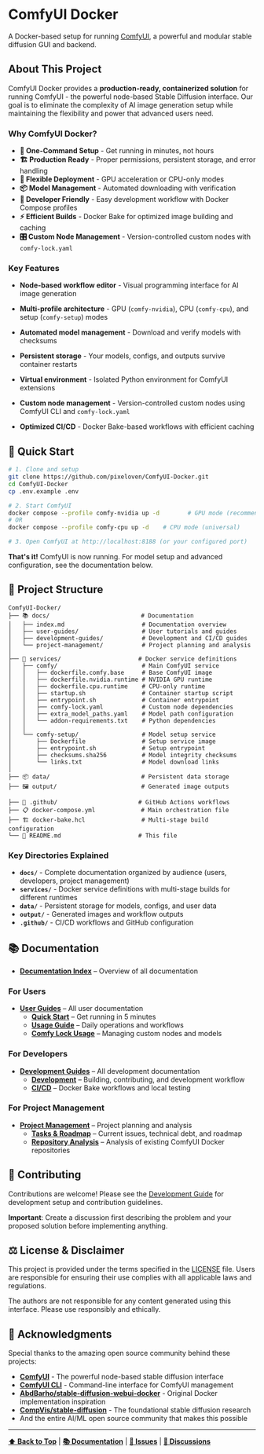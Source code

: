# ComfyUI Docker

A Docker-based setup for running [ComfyUI](https://github.com/comfyanonymous/ComfyUI), a powerful and modular stable diffusion GUI and backend.

## About This Project

ComfyUI Docker provides a **production-ready, containerized solution** for running ComfyUI - the powerful node-based Stable Diffusion interface. Our goal is to eliminate the complexity of AI image generation setup while maintaining the flexibility and power that advanced users need.

### Why ComfyUI Docker?
- **🚀 One-Command Setup** - Get running in minutes, not hours
- **🏗️ Production Ready** - Proper permissions, persistent storage, and error handling
- **🔄 Flexible Deployment** - GPU acceleration or CPU-only modes
- **📦 Model Management** - Automated downloading with verification
- **🔧 Developer Friendly** - Easy development workflow with Docker Compose profiles
- **⚡ Efficient Builds** - Docker Bake for optimized image building and caching
- **🎛️ Custom Node Management** - Version-controlled custom nodes with `comfy-lock.yaml`


### Key Features
- **Node-based workflow editor** - Visual programming interface for AI image generation
- **Multi-profile architecture** - GPU (`comfy-nvidia`), CPU (`comfy-cpu`), and setup (`comfy-setup`) modes
- **Automated model management** - Download and verify models with checksums
- **Persistent storage** - Your models, configs, and outputs survive container restarts
- **Virtual environment** - Isolated Python environment for ComfyUI extensions
- **Custom node management** - Version-controlled custom nodes using ComfyUI CLI and `comfy-lock.yaml`

- **Optimized CI/CD** - Docker Bake-based workflows with efficient caching

## 🚀 Quick Start

```bash
# 1. Clone and setup
git clone https://github.com/pixeloven/ComfyUI-Docker.git
cd ComfyUI-Docker
cp .env.example .env

# 2. Start ComfyUI
docker compose --profile comfy-nvidia up -d        # GPU mode (recommended)
# OR
docker compose --profile comfy-cpu up -d    # CPU mode (universal)

# 3. Open ComfyUI at http://localhost:8188 (or your configured port)
```

**That's it!** ComfyUI is now running. For model setup and advanced configuration, see the documentation below.

## 📁 Project Structure

```
ComfyUI-Docker/
├── 📚 docs/                          # Documentation
│   ├── index.md                      # Documentation overview
│   ├── user-guides/                  # User tutorials and guides
│   ├── development-guides/           # Development and CI/CD guides
│   └── project-management/           # Project planning and analysis
│
├── 🐳 services/                      # Docker service definitions
│   ├── comfy/                        # Main ComfyUI service
│   │   ├── dockerfile.comfy.base     # Base ComfyUI image
│   │   ├── dockerfile.nvidia.runtime # NVIDIA GPU runtime
│   │   ├── dockerfile.cpu.runtime    # CPU-only runtime
│   │   ├── startup.sh                # Container startup script
│   │   ├── entrypoint.sh             # Container entrypoint
│   │   ├── comfy-lock.yaml           # Custom node dependencies
│   │   ├── extra_model_paths.yaml    # Model path configuration
│   │   └── addon-requirements.txt    # Python dependencies
│   │
│   └── comfy-setup/                  # Model setup service
│       ├── Dockerfile                # Setup service image
│       ├── entrypoint.sh             # Setup entrypoint
│       ├── checksums.sha256          # Model integrity checksums
│       └── links.txt                 # Model download links
│
├── 📦 data/                          # Persistent data storage
├── 🖼️ output/                        # Generated image outputs

├── 🔧 .github/                       # GitHub Actions workflows
├── 📋 docker-compose.yml             # Main orchestration file
├── 🏗️ docker-bake.hcl                # Multi-stage build configuration
└── 📖 README.md                      # This file
```

### Key Directories Explained

- **`docs/`** - Complete documentation organized by audience (users, developers, project management)
- **`services/`** - Docker service definitions with multi-stage builds for different runtimes
- **`data/`** - Persistent storage for models, configs, and user data
- **`output/`** - Generated images and workflow outputs
- **`.github/`** - CI/CD workflows and GitHub configuration

## 📚 Documentation

- **[Documentation Index](docs/)** – Overview of all documentation

### For Users
- **[User Guides](docs/user-guides/)** – All user documentation
  - **[Quick Start](docs/user-guides/quick-start.md)** – Get running in 5 minutes
  - **[Usage Guide](docs/user-guides/usage.md)** – Daily operations and workflows
  - **[Comfy Lock Usage](docs/user-guides/comfy-lock-usage.md)** – Managing custom nodes and models


### For Developers
- **[Development Guides](docs/development-guides/)** – All development documentation
  - **[Development](docs/development-guides/development.md)** – Building, contributing, and development workflow
  - **[CI/CD](docs/development-guides/ci-cd.md)** – Docker Bake workflows and local testing

### For Project Management
- **[Project Management](docs/project-management/)** – Project planning and analysis
  - **[Tasks & Roadmap](docs/project-management/tasks.md)** – Current issues, technical debt, and roadmap
  - **[Repository Analysis](docs/project-management/repository-analysis.md)** – Analysis of existing ComfyUI Docker repositories


## 🤝 Contributing

Contributions are welcome! Please see the [Development Guide](docs/development-guides/development.md) for development setup and contribution guidelines.

**Important**: Create a discussion first describing the problem and your proposed solution before implementing anything.

## ⚖️ License & Disclaimer

This project is provided under the terms specified in the [LICENSE](./LICENSE) file. Users are responsible for ensuring their use complies with all applicable laws and regulations.

The authors are not responsible for any content generated using this interface. Please use responsibly and ethically.

## 🙏 Acknowledgments

Special thanks to the amazing open source community behind these projects:

- **[ComfyUI](https://github.com/comfyanonymous/ComfyUI)** - The powerful node-based stable diffusion interface
- **[ComfyUI CLI](https://github.com/Comfy-Org/comfy-cli)** - Command-line interface for ComfyUI management
- **[AbdBarho/stable-diffusion-webui-docker](https://github.com/AbdBarho/stable-diffusion-webui-docker)** - Original Docker implementation inspiration
- **[CompVis/stable-diffusion](https://github.com/CompVis/stable-diffusion)** - The foundational stable diffusion research
- And the entire AI/ML open source community that makes this possible

---

**[⬆ Back to Top](#comfyui-docker)** | **[📚 Documentation](docs/)** | **[🐛 Issues](https://github.com/pixeloven/ComfyUI-Docker/issues)** | **[💬 Discussions](https://github.com/pixeloven/ComfyUI-Docker/discussions)**
